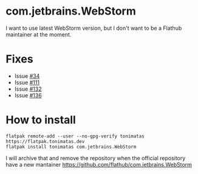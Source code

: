 # com.jetbrains.WebStorm
I want to use latest WebStorm version, but I don't want to be a Flathub maintainer at the moment.

# Fixes
- Issue [#34](https://github.com/flathub/com.jetbrains.WebStorm/issues/34)
- Issue [#111](https://github.com/flathub/com.jetbrains.WebStorm/issues/111)
- Issue [#132](https://github.com/flathub/com.jetbrains.WebStorm/issues/132)
- Issue [#136](https://github.com/flathub/com.jetbrains.WebStorm/issues/136)

# How to install
```shell
flatpak remote-add --user --no-gpg-verify tonimatas https://flatpak.tonimatas.dev
flatpak install tonimatas com.jetbrains.WebStorm
```
I will archive that and remove the repository when the official repository have a new mantainer https://github.com/flathub/com.jetbrains.WebStorm
